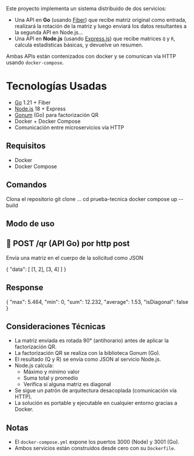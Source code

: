 Este proyecto implementa un sistema distribuido de dos servicios:

- Una API en **Go** (usando [Fiber](https://gofiber.io/)) que recibe matriz original como entrada, realizará la rotación de la matriz y luego enviará los datos
resultantes a la segunda API en Node.js...
- Una API en **Node.js** (usando [Express.js](https://expressjs.com/)) que recibe matrices `Q` y `R`, calcula estadísticas básicas, y devuelve un resumen.

Ambas APIs están contenizados con docker y se comunican vía HTTP usando `docker-compose`.



# Tecnologías Usadas
- [Go](https://golang.org/) 1.21 + Fiber
- [Node.js](https://nodejs.org/) 18 + Express
- [Gonum](https://www.gonum.org/) (Go) para factorización QR
- Docker + Docker Compose
- Comunicación entre microservicios vía HTTP


## Requisitos

- Docker
- Docker Compose

## Comandos

Clona el repositorio
   git clone ...
   cd prueba-tecnica
   docker compose up --build

## Modo de uso
## 📌 POST /qr (API Go) por http post

Envía una matriz en el cuerpo de la solicitud como JSON

{
  "data": [
    [1, 2],
    [3, 4]
  ]
}

## Response

{
  "max": 5.464,
  "min": 0,
  "sum": 12.232,
  "average": 1.53,
  "isDiagonal": false
}


## Consideraciones Técnicas

- La matriz enviada es rotada 90° (antihorario) antes de aplicar la factorización QR.
- La factorización QR se realiza con la biblioteca Gonum (Go).
- El resultado (Q y R) se envía como JSON al servicio Node.js.
- Node.js calcula:
  - Máximo y mínimo valor
  - Suma total y promedio
  - Verifica si alguna matriz es diagonal
- Se sigue un patrón de arquitectura desacoplada (comunicación vía HTTP).
- La solución es portable y ejecutable en cualquier entorno gracias a Docker.


## Notas 


- El `docker-compose.yml` expone los puertos 3000 (Node) y 3001 (Go).
- Ambos servicios están construidos desde cero con su `Dockerfile`.